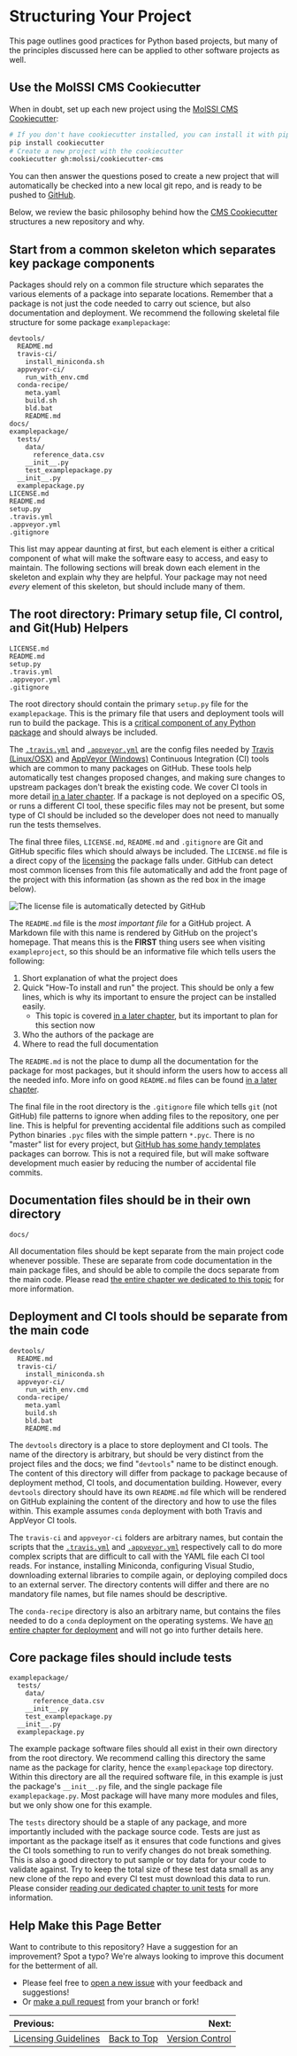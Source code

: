 # Structuring Your Project

This page outlines good practices for Python based projects, but many of the principles discussed here can be applied to
other software projects as well.

## Use the MolSSI CMS Cookiecutter

When in doubt, set up each new project using the [MolSSI CMS Cookiecutter](https://github.com/MolSSI/cookiecutter-cms):
```bash
# If you don't have cookiecutter installed, you can install it with pip or conda
pip install cookiecutter
# Create a new project with the cookiecutter
cookiecutter gh:molssi/cookiecutter-cms
```
You can then answer the questions posed to create a new project that will automatically
be checked into a new local git repo, and is ready to be pushed to [GitHub](http://github.com).

Below, we review the basic philosophy behind how the [CMS Cookiecutter](https://github.com/MolSSI/cookiecutter-cms)
structures a new repository and why.

## Start from a common skeleton which separates key package components

Packages should rely on a common file structure which separates the various elements of a package into separate
locations. Remember that a package is not just the code needed to carry out science, but also documentation and
deployment. We recommend the following skeletal file structure for some package `examplepackage`:

```
devtools/
  README.md
  travis-ci/
    install_miniconda.sh
  appveyor-ci/
    run_with_env.cmd
  conda-recipe/
    meta.yaml
    build.sh
    bld.bat
    README.md
docs/
examplepackage/
  tests/
    data/
      reference_data.csv
    __init__.py
    test_examplepackage.py
  __init__.py
  examplepackage.py
LICENSE.md
README.md
setup.py
.travis.yml
.appveyor.yml
.gitignore
```

This list may appear daunting at first, but each element is either a critical component of what will make the software
easy to access, and easy to maintain. The following sections will break down each element in the skeleton and explain
why they are helpful. Your package may not need *every* element of this skeleton, but should include many of them.

## The root directory: Primary setup file, CI control, and Git(Hub) Helpers  

```
LICENSE.md
README.md
setup.py
.travis.yml
.appveyor.yml
.gitignore
```

The root directory should contain the primary `setup.py` file for the `examplepackage`. This is the primary file that
users and deployment tools will run to build the package. This is a
[critical component of any Python package][setup.py_help] and should always be included.

The [`.travis.yml`][travis_yaml] and [`.appveyor.yml`][appveyor_yaml] are the config files needed by
[Travis (Linux/OSX)][travis_main] and [AppVeyor (Windows)][appveyor_main]
Continuous Integration (CI) tools which are common to many packages on GitHub. These tools help automatically test
changes proposed changes, and making sure changes to upstream packages don't break the existing code. We cover CI
tools in more detail
[in a later chapter][CI_page].
If a package is not deployed on a specific OS, or runs a different CI tool, these specific files may not be present,
but some type of CI should be included so the developer does not need to manually run the tests themselves.

The final three files, `LICENSE.md`, `README.md` and `.gitignore` are Git and GitHub specific files which should
always be included. The `LICENSE.md` file is a direct copy of the
[licensing][license_page] the package
falls under. GitHub can detect most common licenses from this file automatically and add the front page of the
project with this information (as shown as the red box in the image below).

![The license file is automatically detected by GitHub][license_highlight]

The `README.md` file is the *most important file* for a GitHub project. A Markdown file with this name is rendered
by GitHub on the project's homepage. That means this is the **FIRST** thing users see when visiting `exampleproject`,
so this should be an informative file which tells users the following:
1. Short explanation of what the project does
1. Quick "How-To install and run" the project. This should be only a few lines, which is why its important to
   ensure the project can be installed easily.
   * This topic is covered [in a later chapter][package_deploy_page], but its important to plan for this section now
1. Who the authors of the package are
1. Where to read the full documentation

The `README.md` is not the place to dump all the documentation for the package for most packages, but it should
inform the users how to access all the needed info. More info on good `README.md` files can be found
[in a later chapter][documentation_page].

The final file in the root directory is the `.gitignore` file which tells `git` (not GitHub) file patterns to ignore
when adding files to the repository, one per line. This is helpful for preventing accidental file additions such as
compiled Python binaries `.pyc` files with the simple pattern `*.pyc`. There is no "master" list for every project,
but [GitHub has some handy templates][gitignore_template] packages can borrow. This is not a required file, but will
make software development much easier by reducing the number of accidental file commits.

## Documentation files should be in their own directory

```
docs/
```

All documentation files should be kept separate from the main project code whenever possible. These are separate
from code documentation in the main package files, and should be able to compile the docs separate from the main code.
Please read [the entire chapter we dedicated to this topic][documentation_page] for more information.

## Deployment and CI tools should be separate from the main code

```
devtools/
  README.md
  travis-ci/
    install_miniconda.sh
  appveyor-ci/
    run_with_env.cmd
  conda-recipe/
    meta.yaml
    build.sh
    bld.bat
    README.md
```

The `devtools` directory is a place to store deployment and CI tools. The name of the directory is arbitrary, but
should be very distinct from the project files and the docs; we find "`devtools`" name to be distinct enough.
The content of this directory will differ from package to package because of deployment method, CI tools, and
documentation building. However, every `devtools` directory should have its own `README.md` file which will be
rendered on GitHub explaining the content of the directory and how to use the files within.
This example assumes `conda` deployment with both Travis and AppVeyor CI tools.

The `travis-ci` and `appveyor-ci` folders are arbitrary names, but contain the scripts that the
[`.travis.yml`][travis_yaml] and [`.appveyor.yml`][appveyor_yaml] respectively call to do more complex scripts
that are difficult to call with the YAML file each
CI tool reads. For instance, installing Miniconda, configuring Visual Studio, downloading external libraries
to compile again, or deploying compiled docs to an external server. The directory contents will differ and there
are no mandatory file names, but file names should be descriptive.

The `conda-recipe` directory is also an arbitrary name, but contains the files needed to do a `conda` deployment
on the operating systems. We have [an entire chapter for deployment][package_deploy_page] and will not go into
further details here.

## Core package files should include tests

```
examplepackage/
  tests/
    data/
      reference_data.csv
    __init__.py
    test_examplepackage.py
  __init__.py
  examplepackage.py
```

The example package software files should all exist in their own directory from the root directory. We recommend
calling this directory the same name as the package for clarity, hence the `examplepackage` top directory.
Within this directory are all the required software file, in this example is just the package's `__init__.py` file,
and the single package file `examplepackage.py`. Most package will have many more modules and files, but we only
show one for this example.

The `tests` directory should be a staple of any package, and more importantly included with the package source code.
Tests are just as important as the package itself as it ensures that code functions and gives the CI tools
something to run to verify changes do not break something. This is also a good directory to put sample or toy data
for your code to validate against. Try to keep the total size of these test data small as any new clone of the repo
and every CI test must download this data to run.  
Please consider [reading our dedicated chapter to unit tests][unit_test_page] for more information.

## Help Make this Page Better

Want to contribute to this repository? Have a suggestion for an improvement?
Spot a typo? We're always looking to improve this document for the betterment of all.

* Please feel free to [open a new issue](https://github.com/choderalab/software-development/issues/new) with your feedback and suggestions!
* Or [make a pull request](https://github.com/choderalab/software-development/compare) from your branch or fork!

|__Previous:__||__Next:__|
|:---|---|---:|
|[Licensing Guidelines](https://github.com/choderalab/software-development/blob/master/LICENSING_GUIDELINES.md)|[Back to Top](https://github.com/choderalab/software-development/blob/master/README.md)|[Version Control](https://github.com/choderalab/software-development/blob/master/VERSION_CONTROL.md)|

[license_highlight]: https://github.com/choderalab/software-development/raw/master/chapter_images/structure_license_highlight.png "Highlighted license"
[license_page]: https://github.com/choderalab/software-development/blob/master/LICENSING_GUIDELINES.md
[package_deploy_page]: https://github.com/choderalab/software-development/blob/master/LICENSING_GUIDELINES.md
[CI_page]: https://github.com/choderalab/software-development/blob/master/CONTINUOUS_INTEGRATION.md
[gitignore_template]: https://github.com/github/gitignore/blob/master/Python.gitignore
[documentation_page]: https://github.com/choderalab/software-development/blob/master/DOCUMENTATION.md
[unit_test_page]: https://github.com/choderalab/software-development/blob/master/UNIT_TESTING.md
[setup.py_help]: https://docs.python.org/3.6/distutils/setupscript.html
[travis_yaml]: https://docs.travis-ci.com/user/customizing-the-build/
[travis_main]: https://docs.travis-ci.com/
[appveyor_yaml]: https://www.appveyor.com/docs/build-configuration/
[appveyor_main]: https://www.appveyor.com/
